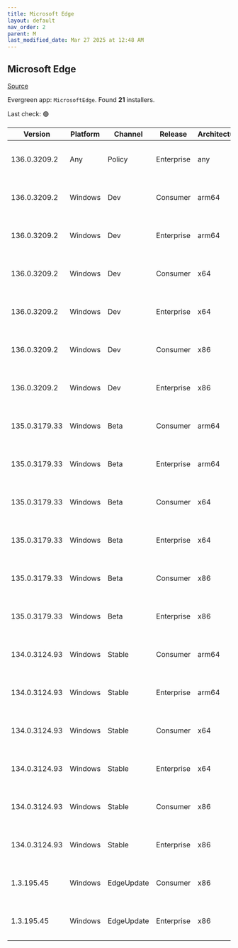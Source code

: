 ```yaml
---
title: Microsoft Edge
layout: default
nav_order: 2
parent: M
last_modified_date: Mar 27 2025 at 12:48 AM
---
```


## Microsoft Edge

[Source](https://www.microsoft.com/edge)

Evergreen app: `MicrosoftEdge`. Found **21** installers.

Last check: 🟢

| Version       | Platform | Channel    | Release    | Architecture | Hash                                                             | URI                                                                                                                                                                                                                                                                                                                      |
| ------------- | -------- | ---------- | ---------- | ------------ | ---------------------------------------------------------------- | ------------------------------------------------------------------------------------------------------------------------------------------------------------------------------------------------------------------------------------------------------------------------------------------------------------------------ |
| 136.0.3209.2  | Any      | Policy     | Enterprise | any          | FF4100BA939005905441A178BE50EF3E94023ABF7604C9CAD7222C8B346975C8 | [https://msedge.sf.dl.delivery.mp.microsoft.com/filestreamingservice/files/c32d265c-76b1-4c54-b807-b80cee9374ca/MicrosoftEdgePolicyTemplates.cab](https://msedge.sf.dl.delivery.mp.microsoft.com/filestreamingservice/files/c32d265c-76b1-4c54-b807-b80cee9374ca/MicrosoftEdgePolicyTemplates.cab)                       |
| 136.0.3209.2  | Windows  | Dev        | Consumer   | arm64        | 34D62E5CB944C0C587B8620B502D92BF8E6F55885E025C9283AF78D2B54C053A | [https://msedge.sf.dl.delivery.mp.microsoft.com/filestreamingservice/files/15d92afb-b66f-4941-ad7c-fff611e92bdd/MicrosoftEdgeDevEnterpriseARM64.msi](https://msedge.sf.dl.delivery.mp.microsoft.com/filestreamingservice/files/15d92afb-b66f-4941-ad7c-fff611e92bdd/MicrosoftEdgeDevEnterpriseARM64.msi)                 |
| 136.0.3209.2  | Windows  | Dev        | Enterprise | arm64        | 34D62E5CB944C0C587B8620B502D92BF8E6F55885E025C9283AF78D2B54C053A | [https://msedge.sf.dl.delivery.mp.microsoft.com/filestreamingservice/files/15d92afb-b66f-4941-ad7c-fff611e92bdd/MicrosoftEdgeDevEnterpriseARM64.msi](https://msedge.sf.dl.delivery.mp.microsoft.com/filestreamingservice/files/15d92afb-b66f-4941-ad7c-fff611e92bdd/MicrosoftEdgeDevEnterpriseARM64.msi)                 |
| 136.0.3209.2  | Windows  | Dev        | Consumer   | x64          | 36D366C887DA44F5967E6AAE63E566F170106B0D16975ABAA8E74B8E0BE243C5 | [https://msedge.sf.dl.delivery.mp.microsoft.com/filestreamingservice/files/3ea5eed0-0bf3-404c-a5a1-c47c0b787fe2/MicrosoftEdgeDevEnterpriseX64.msi](https://msedge.sf.dl.delivery.mp.microsoft.com/filestreamingservice/files/3ea5eed0-0bf3-404c-a5a1-c47c0b787fe2/MicrosoftEdgeDevEnterpriseX64.msi)                     |
| 136.0.3209.2  | Windows  | Dev        | Enterprise | x64          | 36D366C887DA44F5967E6AAE63E566F170106B0D16975ABAA8E74B8E0BE243C5 | [https://msedge.sf.dl.delivery.mp.microsoft.com/filestreamingservice/files/3ea5eed0-0bf3-404c-a5a1-c47c0b787fe2/MicrosoftEdgeDevEnterpriseX64.msi](https://msedge.sf.dl.delivery.mp.microsoft.com/filestreamingservice/files/3ea5eed0-0bf3-404c-a5a1-c47c0b787fe2/MicrosoftEdgeDevEnterpriseX64.msi)                     |
| 136.0.3209.2  | Windows  | Dev        | Consumer   | x86          | 61E52CF53A74FA614A1EDB65DDD0236D1659CF0B58592C7D4DA81D475E3B89EE | [https://msedge.sf.dl.delivery.mp.microsoft.com/filestreamingservice/files/490655a3-f602-40cc-8b6b-3ce6a0bb111b/MicrosoftEdgeDevEnterpriseX86.msi](https://msedge.sf.dl.delivery.mp.microsoft.com/filestreamingservice/files/490655a3-f602-40cc-8b6b-3ce6a0bb111b/MicrosoftEdgeDevEnterpriseX86.msi)                     |
| 136.0.3209.2  | Windows  | Dev        | Enterprise | x86          | 61E52CF53A74FA614A1EDB65DDD0236D1659CF0B58592C7D4DA81D475E3B89EE | [https://msedge.sf.dl.delivery.mp.microsoft.com/filestreamingservice/files/490655a3-f602-40cc-8b6b-3ce6a0bb111b/MicrosoftEdgeDevEnterpriseX86.msi](https://msedge.sf.dl.delivery.mp.microsoft.com/filestreamingservice/files/490655a3-f602-40cc-8b6b-3ce6a0bb111b/MicrosoftEdgeDevEnterpriseX86.msi)                     |
| 135.0.3179.33 | Windows  | Beta       | Consumer   | arm64        | 4A3373A09DA5BDED615BFDB3E6B0EBA48BF8445D16821F5FD0119EF15331A969 | [https://msedge.sf.dl.delivery.mp.microsoft.com/filestreamingservice/files/ef9d9ab9-5f9a-48ea-8a64-8fd7eea06d66/MicrosoftEdgeBetaEnterpriseARM64.msi](https://msedge.sf.dl.delivery.mp.microsoft.com/filestreamingservice/files/ef9d9ab9-5f9a-48ea-8a64-8fd7eea06d66/MicrosoftEdgeBetaEnterpriseARM64.msi)               |
| 135.0.3179.33 | Windows  | Beta       | Enterprise | arm64        | 4A3373A09DA5BDED615BFDB3E6B0EBA48BF8445D16821F5FD0119EF15331A969 | [https://msedge.sf.dl.delivery.mp.microsoft.com/filestreamingservice/files/ef9d9ab9-5f9a-48ea-8a64-8fd7eea06d66/MicrosoftEdgeBetaEnterpriseARM64.msi](https://msedge.sf.dl.delivery.mp.microsoft.com/filestreamingservice/files/ef9d9ab9-5f9a-48ea-8a64-8fd7eea06d66/MicrosoftEdgeBetaEnterpriseARM64.msi)               |
| 135.0.3179.33 | Windows  | Beta       | Consumer   | x64          | E9F6850DE2DD8A80B7865523A9ABF99FB62FC88056DA966A9D46EAC55AB9B6CF | [https://msedge.sf.dl.delivery.mp.microsoft.com/filestreamingservice/files/21a7f9d3-b74b-45dc-a754-305ee6f74ccb/MicrosoftEdgeBetaEnterpriseX64.msi](https://msedge.sf.dl.delivery.mp.microsoft.com/filestreamingservice/files/21a7f9d3-b74b-45dc-a754-305ee6f74ccb/MicrosoftEdgeBetaEnterpriseX64.msi)                   |
| 135.0.3179.33 | Windows  | Beta       | Enterprise | x64          | E9F6850DE2DD8A80B7865523A9ABF99FB62FC88056DA966A9D46EAC55AB9B6CF | [https://msedge.sf.dl.delivery.mp.microsoft.com/filestreamingservice/files/21a7f9d3-b74b-45dc-a754-305ee6f74ccb/MicrosoftEdgeBetaEnterpriseX64.msi](https://msedge.sf.dl.delivery.mp.microsoft.com/filestreamingservice/files/21a7f9d3-b74b-45dc-a754-305ee6f74ccb/MicrosoftEdgeBetaEnterpriseX64.msi)                   |
| 135.0.3179.33 | Windows  | Beta       | Consumer   | x86          | FBB547BC69F20786A54419D1CC5C5F8CD28B89B707942217C728927765A0EC29 | [https://msedge.sf.dl.delivery.mp.microsoft.com/filestreamingservice/files/f5ed92de-ce9e-44f9-ba8e-00d1e2867bab/MicrosoftEdgeBetaEnterpriseX86.msi](https://msedge.sf.dl.delivery.mp.microsoft.com/filestreamingservice/files/f5ed92de-ce9e-44f9-ba8e-00d1e2867bab/MicrosoftEdgeBetaEnterpriseX86.msi)                   |
| 135.0.3179.33 | Windows  | Beta       | Enterprise | x86          | FBB547BC69F20786A54419D1CC5C5F8CD28B89B707942217C728927765A0EC29 | [https://msedge.sf.dl.delivery.mp.microsoft.com/filestreamingservice/files/f5ed92de-ce9e-44f9-ba8e-00d1e2867bab/MicrosoftEdgeBetaEnterpriseX86.msi](https://msedge.sf.dl.delivery.mp.microsoft.com/filestreamingservice/files/f5ed92de-ce9e-44f9-ba8e-00d1e2867bab/MicrosoftEdgeBetaEnterpriseX86.msi)                   |
| 134.0.3124.93 | Windows  | Stable     | Consumer   | arm64        | F43CD3165CD33D22B5E11FC23F5FA4A9601DDAB1E1C192F7B82E396F8D639A04 | [https://msedge.sf.dl.delivery.mp.microsoft.com/filestreamingservice/files/bb99c883-11ae-482d-b3a1-b55f60df8338/MicrosoftEdgeEnterpriseARM64.msi](https://msedge.sf.dl.delivery.mp.microsoft.com/filestreamingservice/files/bb99c883-11ae-482d-b3a1-b55f60df8338/MicrosoftEdgeEnterpriseARM64.msi)                       |
| 134.0.3124.93 | Windows  | Stable     | Enterprise | arm64        | F43CD3165CD33D22B5E11FC23F5FA4A9601DDAB1E1C192F7B82E396F8D639A04 | [https://msedge.sf.dl.delivery.mp.microsoft.com/filestreamingservice/files/bb99c883-11ae-482d-b3a1-b55f60df8338/MicrosoftEdgeEnterpriseARM64.msi](https://msedge.sf.dl.delivery.mp.microsoft.com/filestreamingservice/files/bb99c883-11ae-482d-b3a1-b55f60df8338/MicrosoftEdgeEnterpriseARM64.msi)                       |
| 134.0.3124.93 | Windows  | Stable     | Consumer   | x64          | 40E549AD15DD23211074BEF093CAF7FEB5025386501F438D5555D6D4F09AF5CE | [https://msedge.sf.dl.delivery.mp.microsoft.com/filestreamingservice/files/d112c788-ed95-4b00-bd8a-491f69788bc8/MicrosoftEdgeEnterpriseX64.msi](https://msedge.sf.dl.delivery.mp.microsoft.com/filestreamingservice/files/d112c788-ed95-4b00-bd8a-491f69788bc8/MicrosoftEdgeEnterpriseX64.msi)                           |
| 134.0.3124.93 | Windows  | Stable     | Enterprise | x64          | 40E549AD15DD23211074BEF093CAF7FEB5025386501F438D5555D6D4F09AF5CE | [https://msedge.sf.dl.delivery.mp.microsoft.com/filestreamingservice/files/d112c788-ed95-4b00-bd8a-491f69788bc8/MicrosoftEdgeEnterpriseX64.msi](https://msedge.sf.dl.delivery.mp.microsoft.com/filestreamingservice/files/d112c788-ed95-4b00-bd8a-491f69788bc8/MicrosoftEdgeEnterpriseX64.msi)                           |
| 134.0.3124.93 | Windows  | Stable     | Consumer   | x86          | 6F73C8BF32D6FD19318C3435F738EFDCFA1112C59CD102F2B8D52CD37BD38E4F | [https://msedge.sf.dl.delivery.mp.microsoft.com/filestreamingservice/files/f629aa1d-39bd-4683-87d2-5d46834f0e33/MicrosoftEdgeEnterpriseX86.msi](https://msedge.sf.dl.delivery.mp.microsoft.com/filestreamingservice/files/f629aa1d-39bd-4683-87d2-5d46834f0e33/MicrosoftEdgeEnterpriseX86.msi)                           |
| 134.0.3124.93 | Windows  | Stable     | Enterprise | x86          | 6F73C8BF32D6FD19318C3435F738EFDCFA1112C59CD102F2B8D52CD37BD38E4F | [https://msedge.sf.dl.delivery.mp.microsoft.com/filestreamingservice/files/f629aa1d-39bd-4683-87d2-5d46834f0e33/MicrosoftEdgeEnterpriseX86.msi](https://msedge.sf.dl.delivery.mp.microsoft.com/filestreamingservice/files/f629aa1d-39bd-4683-87d2-5d46834f0e33/MicrosoftEdgeEnterpriseX86.msi)                           |
| 1.3.195.45    | Windows  | EdgeUpdate | Consumer   | x86          | 700E5BB6A5A53998DC2A6489887959D4CEEAE9B9DE9D40519E5E339970800570 | [https://msedge.sf.dl.delivery.mp.microsoft.com/filestreamingservice/files/256d3512-b2cf-43c3-98cc-7dae2bb83622/MicrosoftEdgeUpdateSetup_X86_1.3.195.45.exe](https://msedge.sf.dl.delivery.mp.microsoft.com/filestreamingservice/files/256d3512-b2cf-43c3-98cc-7dae2bb83622/MicrosoftEdgeUpdateSetup_X86_1.3.195.45.exe) |
| 1.3.195.45    | Windows  | EdgeUpdate | Enterprise | x86          | 700E5BB6A5A53998DC2A6489887959D4CEEAE9B9DE9D40519E5E339970800570 | [https://msedge.sf.dl.delivery.mp.microsoft.com/filestreamingservice/files/256d3512-b2cf-43c3-98cc-7dae2bb83622/MicrosoftEdgeUpdateSetup_X86_1.3.195.45.exe](https://msedge.sf.dl.delivery.mp.microsoft.com/filestreamingservice/files/256d3512-b2cf-43c3-98cc-7dae2bb83622/MicrosoftEdgeUpdateSetup_X86_1.3.195.45.exe) |
